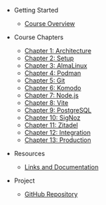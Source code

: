 - Getting Started
  - [Course Overview](README.md)

- Course Chapters
  - [Chapter 1: Architecture](../chapter-01-architecture.md)
  - [Chapter 2: Setup](../chapter-02-setup.md)
  - [Chapter 3: AlmaLinux](../chapter-03-almalinux.md)
  - [Chapter 4: Podman](../chapter-04-podman.md)
  - [Chapter 5: Git](../chapter-05-git.md)
  - [Chapter 6: Komodo](../chapter-06-komodo.md)
  - [Chapter 7: Node.js](../chapter-07-nodejs.md)
  - [Chapter 8: Vite](../chapter-08-vite.md)
  - [Chapter 9: PostgreSQL](../chapter-09-postgresql.md)
  - [Chapter 10: SigNoz](../chapter-10-signoz.md)
  - [Chapter 11: Zitadel](../chapter-11-zitadel.md)
  - [Chapter 12: Integration](../chapter-12-integration.md)
  - [Chapter 13: Production](../chapter-13-production.md)

- Resources
  - [Links and Documentation](RESOURCES-AND-LINKS.md)

- Project
  - [GitHub Repository](https://github.com/Alex-0293/TopWebStack)

